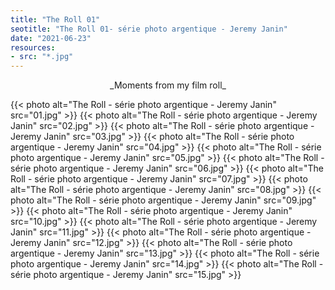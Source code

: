 ```yaml
---
title: "The Roll 01"
seotitle: "The Roll 01- série photo argentique - Jeremy Janin"
date: "2021-06-23"
resources:
- src: "*.jpg"
---
```

<center> _Moments from my film roll_ </center>

{{< photo alt="The Roll - série photo argentique - Jeremy Janin" src="01.jpg" >}}
{{< photo alt="The Roll - série photo argentique - Jeremy Janin" src="02.jpg" >}}
{{< photo alt="The Roll - série photo argentique - Jeremy Janin" src="03.jpg" >}}
{{< photo alt="The Roll - série photo argentique - Jeremy Janin" src="04.jpg" >}}
{{< photo alt="The Roll - série photo argentique - Jeremy Janin" src="05.jpg" >}}
{{< photo alt="The Roll - série photo argentique - Jeremy Janin" src="06.jpg" >}}
{{< photo alt="The Roll - série photo argentique - Jeremy Janin" src="07.jpg" >}}
{{< photo alt="The Roll - série photo argentique - Jeremy Janin" src="08.jpg" >}}
{{< photo alt="The Roll - série photo argentique - Jeremy Janin" src="09.jpg" >}}
{{< photo alt="The Roll - série photo argentique - Jeremy Janin" src="10.jpg" >}}
{{< photo alt="The Roll - série photo argentique - Jeremy Janin" src="11.jpg" >}}
{{< photo alt="The Roll - série photo argentique - Jeremy Janin" src="12.jpg" >}}
{{< photo alt="The Roll - série photo argentique - Jeremy Janin" src="13.jpg" >}}
{{< photo alt="The Roll - série photo argentique - Jeremy Janin" src="14.jpg" >}}
{{< photo alt="The Roll - série photo argentique - Jeremy Janin" src="15.jpg" >}}

